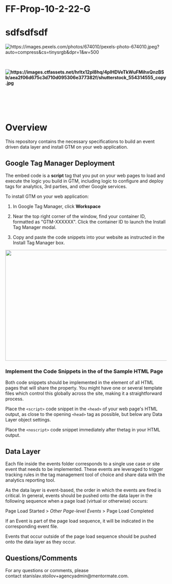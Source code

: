 # FF-Prop-10-2-22-G

<h1><strong>sdfsdfsdf</strong></h1>
<p><img title="https://images.pexels.com/photos/674010/pexels-photo-674010.jpeg?auto=compress&amp;cs=tinysrgb&amp;dpr=1&amp;w=500" src="https://images.pexels.com/photos/674010/pexels-photo-674010.jpeg?auto=compress&amp;cs=tinysrgb&amp;dpr=1&amp;w=500" alt="https://images.pexels.com/photos/674010/pexels-photo-674010.jpeg?auto=compress&amp;cs=tinysrgb&amp;dpr=1&amp;w=500" /></p>
<p>&nbsp;</p>
<p><strong><img title="https://images.ctfassets.net/hrltx12pl8hq/4plHDVeTkWuFMihxQnzBSb/aea2f06d675c3d710d095306e377382f/shutterstock_554314555_copy.jpg" src="https://images.ctfassets.net/hrltx12pl8hq/4plHDVeTkWuFMihxQnzBSb/aea2f06d675c3d710d095306e377382f/shutterstock_554314555_copy.jpg" alt="https://images.ctfassets.net/hrltx12pl8hq/4plHDVeTkWuFMihxQnzBSb/aea2f06d675c3d710d095306e377382f/shutterstock_554314555_copy.jpg" /></strong></p>
<h1>&nbsp;</h1>
<h1 id="overview"><strong>Overview</strong></h1>
<p>This repository contains the necessary specifications to build an event driven data layer and install GTM on your web application.</p>
<h2 id="google-tag-manager-deployment">Google Tag Manager Deployment</h2>
<p>The embed code is a <strong>script</strong> tag that you put on your web pages to load and execute the logic you build in GTM, including logic to configure and deploy tags for analytics, 3rd parties, and other Google services.</p>
<p>To install GTM on your web application:</p>
<ol>
<li>
<p>In Google Tag Manager, click <strong>Workspace</strong></p>
</li>
<li>
<p>Near the top right corner of the window, find your container ID, formatted as "GTM-XXXXXX". Click the container ID to launch the Install Tag Manager modal.</p>
</li>
<li>
<p>Copy and paste the code snippets into your website as instructed in the Install Tag Manager box.</p>
</li>
</ol>
<div class="rich-media-item mediaSingleView-content-wrap image-center sc-ePZHVD kLKZTy sc-bEjcJn jjvZSm" data-layout="center" data-node-type="mediaSingle">
<div class="sc-bGbJRg kUjBNf">
<div class="new-file-experience-wrapper sc-eeMjtc czMCpw" data-testid="media-card-view">
<div class="media-file-card-view sc-bhizqx jGLuht" data-testid="media-file-card-view" data-test-media-name="https://apollo-help-images.s3.amazonaws.com/gtm_install_instructions.png" data-test-status="complete"><img class="sc-drKuOJ eHwasM" draggable="false" src="https://apollo-help-images.s3.amazonaws.com/gtm_install_instructions.png" alt="" width="746" height="345" data-testid="media-image" /></div>
</div>
</div>
</div>
<h3 id="implement-the-code-snippets-in-the-of-the-sample-html-page">Implement the Code Snippets in the of the Sample HTML Page</h3>
<p>Both code snippets should be implemented in the element of all HTML pages that will share the property. You might have one or several template files which control this globally across the site, making it a straightforward process.</p>
<p>Place the <code>&lt;script&gt;</code> code snippet in the <code>&lt;head&gt;</code> of your web page's HTML output, as close to the opening <code>&lt;head&gt;</code> tag as possible, but below any Data Layer object settings.</p>
<p>Place the <code>&lt;noscript&gt;</code> code snippet immediately after thetag in your HTML output.</p>
<h2 id="data-layer">Data Layer</h2>
<p>Each file inside the events folder corresponds to a single use case or site event that needs to be implemented. These events are leveraged to trigger tracking rules in the tag management tool of choice and share data with the analytics reporting tool.</p>
<p>As the data layer is event-based, the order in which the events are fired is critical. In general, events should be pushed onto the data layer in the following sequence when a page load (virtual or otherwise) occurs:</p>
<p>Page Load Started &gt; <em>Other Page-level Events</em> &gt; Page Load Completed</p>
<p>If an Event is part of the page load sequence, it will be indicated in the corresponding event file.</p>
<p>Events that occur outside of the page load sequence should be pushed onto the data layer as they occur.</p>
<h2 id="questionscomments">Questions/Comments</h2>
<p>For any questions or comments, please contact&nbsp;stanislav.stoilov+agencyadmin@mentormate.com.</p>